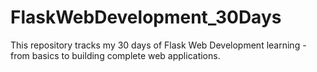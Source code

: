 # FlaskWebDevelopment_30Days
This repository tracks my 30 days of Flask Web Development learning - from basics to building complete web applications.
